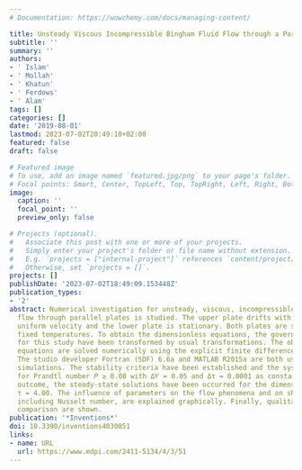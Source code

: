 ```yaml
---
# Documentation: https://wowchemy.com/docs/managing-content/

title: Unsteady Viscous Incompressible Bingham Fluid Flow through a Parallel Plate
subtitle: ''
summary: ''
authors:
- ' Islam'
- ' Mollah'
- ' Khatun'
- ' Ferdows'
- ' Alam'
tags: []
categories: []
date: '2019-08-01'
lastmod: 2023-07-02T20:49:10+02:00
featured: false
draft: false

# Featured image
# To use, add an image named `featured.jpg/png` to your page's folder.
# Focal points: Smart, Center, TopLeft, Top, TopRight, Left, Right, BottomLeft, Bottom, BottomRight.
image:
  caption: ''
  focal_point: ''
  preview_only: false

# Projects (optional).
#   Associate this post with one or more of your projects.
#   Simply enter your project's folder or file name without extension.
#   E.g. `projects = ["internal-project"]` references `content/project/deep-learning/index.md`.
#   Otherwise, set `projects = []`.
projects: []
publishDate: '2023-07-02T18:49:09.153448Z'
publication_types:
- '2'
abstract: Numerical investigation for unsteady, viscous, incompressible Bingham fluid
  flow through parallel plates is studied. The upper plate drifts with a constant
  uniform velocity and the lower plate is stationary. Both plates are studied at different
  fixed temperatures. To obtain the dimensionless equations, the governing equations
  for this study have been transformed by usual transformations. The obtained dimensionless
  equations are solved numerically using the explicit finite difference method (FDM).
  The studio developer Fortran (SDF) 6.6a and MATLAB R2015a are both used for numerical
  simulations. The stability criteria have been established and the system is converged
  for Prandtl number 𝑃 ≥ 0.08 with Δ𝑌 = 0.05 and Δτ = 0.0001 as constants. As a key
  outcome, the steady-state solutions have been occurred for the dimensionless time
  τ = 4.00. The influence of parameters on the flow phenomena and on shear stress,
  including Nusselt number, are explained graphically. Finally, qualitative and quantitative
  comparison are shown.
publication: '*Inventions*'
doi: 10.3390/inventions4030051
links:
- name: URL
  url: https://www.mdpi.com/2411-5134/4/3/51
---
```

